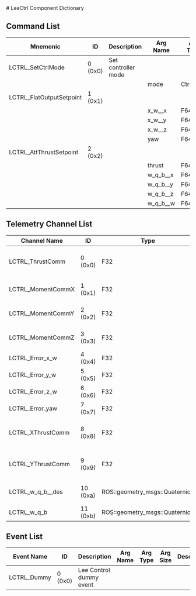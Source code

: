 <title>LeeCtrl Component Dictionary</title>
# LeeCtrl Component Dictionary


## Command List

|Mnemonic|ID|Description|Arg Name|Arg Type|Comment
|---|---|---|---|---|---|
|LCTRL_SetCtrlMode|0 (0x0)|Set controller mode| | |   
| | | |mode|CtrlMode||                    
|LCTRL_FlatOutputSetpoint|1 (0x1)|| | |   
| | | |x_w__x|F64||                    
| | | |x_w__y|F64||                    
| | | |x_w__z|F64||                    
| | | |yaw|F64||                    
|LCTRL_AttThrustSetpoint|2 (0x2)|| | |   
| | | |thrust|F64||                    
| | | |w_q_b__x|F64||                    
| | | |w_q_b__y|F64||                    
| | | |w_q_b__z|F64||                    
| | | |w_q_b__w|F64||                    

## Telemetry Channel List

|Channel Name|ID|Type|Description|
|---|---|---|---|
|LCTRL_ThrustComm|0 (0x0)|F32|Lee Control commanded body axis thrust|
|LCTRL_MomentCommX|1 (0x1)|F32|Lee Control commanded moment in x|
|LCTRL_MomentCommY|2 (0x2)|F32|Lee Control commanded moment in y|
|LCTRL_MomentCommZ|3 (0x3)|F32|Lee Control commanded moment in z|
|LCTRL_Error_x_w|4 (0x4)|F32|Lee Control x error|
|LCTRL_Error_y_w|5 (0x5)|F32|Lee Control y error|
|LCTRL_Error_z_w|6 (0x6)|F32|Lee Control z error|
|LCTRL_Error_yaw|7 (0x7)|F32|Lee Control yaw error|
|LCTRL_XThrustComm|8 (0x8)|F32|Lee Control commanded thrust in x direction|
|LCTRL_YThrustComm|9 (0x9)|F32|Lee Control commanded thrust in x direction|
|LCTRL_w_q_b__des|10 (0xa)|ROS::geometry_msgs::Quaternion|Lee Control desired orientation|
|LCTRL_w_q_b|11 (0xb)|ROS::geometry_msgs::Quaternion|Lee Control orientation|

## Event List

|Event Name|ID|Description|Arg Name|Arg Type|Arg Size|Description
|---|---|---|---|---|---|---|
|LCTRL_Dummy|0 (0x0)|Lee Control dummy event| | | | |

